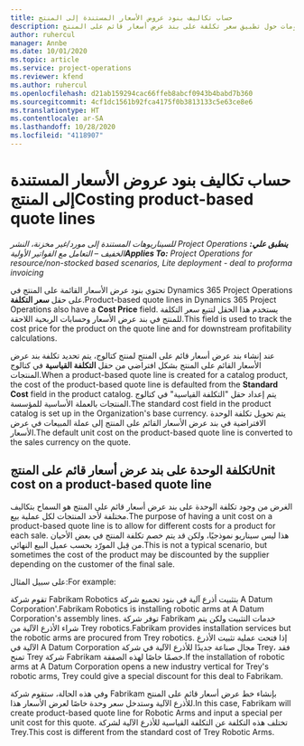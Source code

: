 ```yaml
---
title: حساب تكاليف بنود عروض الأسعار المستندة إلى المنتج
description: يقدم هذا الموضوع معلومات حول تطبيق سعر تكلفة على بند عرض أسعار قائم على المنتج.
author: ruhercul
manager: Annbe
ms.date: 10/01/2020
ms.topic: article
ms.service: project-operations
ms.reviewer: kfend
ms.author: ruhercul
ms.openlocfilehash: d21ab159294cac66ffeb8abcf0943b4babd7b360
ms.sourcegitcommit: 4cf1dc1561b92fca4175f0b3813133c5e63ce8e6
ms.translationtype: HT
ms.contentlocale: ar-SA
ms.lasthandoff: 10/28/2020
ms.locfileid: "4118907"
---
```

# <a name="costing-product-based-quote-lines"></a><span data-ttu-id="30390-103">حساب تكاليف بنود عروض الأسعار المستندة إلى المنتج</span><span class="sxs-lookup"><span data-stu-id="30390-103">Costing product-based quote lines</span></span>

<span data-ttu-id="30390-104">_**ينطبق علي:** ‏‫Project Operations للسيناريوهات المستندة إلى مورد/غير مخزنة‬، ‏‫النشر الخفيف – التعامل مع الفواتير الأولية‬_</span><span class="sxs-lookup"><span data-stu-id="30390-104">_**Applies To:** Project Operations for resource/non-stocked based scenarios, Lite deployment - deal to proforma invoicing_</span></span>


<span data-ttu-id="30390-105">تحتوي بنود عرض الأسعار القائمة على المنتج في Dynamics 365 Project Operations على حقل **سعر التكلفة**.</span><span class="sxs-lookup"><span data-stu-id="30390-105">Product-based quote lines in Dynamics 365 Project Operations also have a **Cost Price** field.</span></span> <span data-ttu-id="30390-106">يستخدم هذا الحقل لتتبع سعر التكلفة للمنتج في بند عرض الأسعار وحسابات الربحية اللاحقة.</span><span class="sxs-lookup"><span data-stu-id="30390-106">This field is used to track the cost price for the product on the quote line and for downstream profitability calculations.</span></span>

<span data-ttu-id="30390-107">عند إنشاء بند عرض أسعار قائم على المنتج لمنتج كتالوج، يتم تحديد تكلفة بند عرض الأسعار القائم على المنتج بشكل افتراضي من حقل **التكلفة القياسية** في كتالوج المنتجات.</span><span class="sxs-lookup"><span data-stu-id="30390-107">When a product-based quote line is created for a catalog product, the cost of the product-based quote line is defaulted from the **Standard Cost** field in the product catalog.</span></span> <span data-ttu-id="30390-108">يتم إعداد حقل "التكلفة القياسية" في كتالوج المنتجات بالعملة الأساسية للمؤسسة.</span><span class="sxs-lookup"><span data-stu-id="30390-108">The standard cost field in the product catalog is set up in the Organization's base currency.</span></span> <span data-ttu-id="30390-109">يتم تحويل تكلفة الوحدة الافتراضية في بند عرض الأسعار القائم على المنتج إلى عملة المبيعات في عرض الأسعار.</span><span class="sxs-lookup"><span data-stu-id="30390-109">The default unit cost on the product-based quote line is converted to the sales currency on the quote.</span></span>

## <a name="unit-cost-on-a-product-based-quote-line"></a><span data-ttu-id="30390-110">تكلفة الوحدة على بند عرض أسعار قائم على المنتج</span><span class="sxs-lookup"><span data-stu-id="30390-110">Unit cost on a product-based quote line</span></span>

<span data-ttu-id="30390-111">الغرض من وجود تكلفة الوحدة على بند عرض أسعار قائم على المنتج هو السماح بتكاليف مختلفة لأحد المنتجات لكل عملية بيع.</span><span class="sxs-lookup"><span data-stu-id="30390-111">The purpose of having a unit cost on a product-based quote line is to allow for different costs for a product for each sale.</span></span> <span data-ttu-id="30390-112">هذا ليس سيناريو نموذجيًا، ولكن قد يتم خصم تكلفة المنتج في بعض الأحيان من قِبل المورّد بحسب عميل البيع النهائي.</span><span class="sxs-lookup"><span data-stu-id="30390-112">This is not a typical scenario, but sometimes the cost of the product may be discounted by the supplier depending on the customer of the final sale.</span></span>

<span data-ttu-id="30390-113">على سبيل المثال:</span><span class="sxs-lookup"><span data-stu-id="30390-113">For example:</span></span>

<span data-ttu-id="30390-114">تقوم شركة Fabrikam Robotics بتثبيت أذرع آلية في بنود تجميع شركة A Datum Corporation'.</span><span class="sxs-lookup"><span data-stu-id="30390-114">Fabrikam Robotics is installing robotic arms at A Datum Corporation's assembly lines.</span></span> <span data-ttu-id="30390-115">توفر شركة Fabrikam خدمات التثبيت ولكن يتم شراء الأذرع الآلية من Trey robotics.</span><span class="sxs-lookup"><span data-stu-id="30390-115">Fabrikam provides installation services but the robotic arms are procured from Trey robotics.</span></span> <span data-ttu-id="30390-116">إذا فتحت عملية تثبيت الأذرع الآلية في A Datum Corporation مجال صناعة جديدًا للأذرع الآلية في شركة Trey، فقد تمنح Trey شركة Fabrikam خصمًا خاصًا لهذه الصفقة.</span><span class="sxs-lookup"><span data-stu-id="30390-116">If the installation of robotic arms at A Datum Corporation opens a new industry vertical for Trey's robotic arms, Trey could give a special discount for this deal to Fabrikam.</span></span>

<span data-ttu-id="30390-117">وفي هذه الحالة، ستقوم شركة Fabrikam بإنشاء خط عرض أسعار قائم على المنتج للأذرع الآلية وستدخل سعر وحدة خاصًا لعرض الأسعار هذا.</span><span class="sxs-lookup"><span data-stu-id="30390-117">In this case, Fabrikam will create product-based quote line for Robotic Arms and input a special per unit cost for this quote.</span></span> <span data-ttu-id="30390-118">تختلف هذه التكلفة عن التكلفة القياسية للأذرع الآلية لشركة Trey.</span><span class="sxs-lookup"><span data-stu-id="30390-118">This cost is different from the standard cost of Trey Robotic Arms.</span></span>
